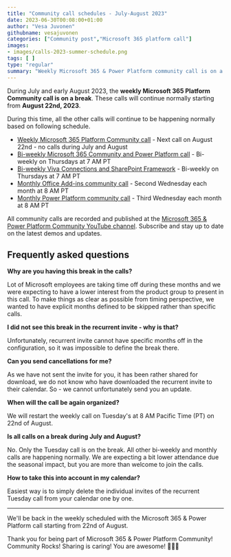```yaml
---
title: "Community call schedules - July-August 2023"
date: 2023-06-30T00:08:00+01:00
author: "Vesa Juvonen"
githubname: vesajuvonen
categories: ["Community post","Microsoft 365 platform call"]
images:
- images/calls-2023-summer-schedule.png
tags: [ ]
type: "regular"
summary: "Weekly Microsoft 365 & Power Platform community call is on a break during until August 22nd."
---
```


During July and early August 2023, the **weekly Microsoft 365 Platform Community call is on a break**. These calls will continue normally starting from **August 22nd, 2023**.

During this time, all the other calls will continue to be happening normally based on following schedule.

* [Weekly Microsoft 365 Platform Community call](https://aka.ms/m365-dev-call) - Next call on August 22nd - no calls during July and August
* [Bi-weekly Microsoft 365 Community and Power Platform call](https://aka.ms/spdev-sig-call) - Bi-weekly on Thursdays at 7 AM PT
* [Bi-weekly Viva Connections and SharePoint Framework](https://aka.ms/spdev-spfx-call) - Bi-weekly on Thursdays at 7 AM PT
* [Monthly Office Add-ins community call](https://aka.ms/officeaddinscommunitycall) - Second Wednesday each month at 8 AM PT
* [Monthly Power Platform community call](https://aka.ms/powerplatformcommunitycall) - Third Wednesday each month at 8 AM PT

All community calls are recorded and published at the [Microsoft 365 & Power Platform Community YouTube channel](). Subscribe and stay up to date on the latest demos and updates.

## Frequently asked questions

**Why are you having this break in the calls?**

Lot of Microsoft employees are taking time off during these months and we were expecting to have a lower interest from the product group to present in this call. To make things as clear as possible from timing perspective, we wanted to have explicit months defined to be skipped rather than specific calls. 

**I did not see this break in the recurrent invite - why is that?**

Unfortunately, recurrent invite cannot have specific months off in the configuration, so it was impossible to define the break there. 

**Can you send cancellations for me?**

As we have not sent the invite for you, it has been rather shared for download, we do not know who have downloaded the recurrent invite to their calendar. So - we cannot unfortunately send you an update.

**When will the call be again organized?**

We will restart the weekly call on Tuesday's at 8 AM Pacific Time (PT) on 22nd of August. 

**Is all calls on a break during July and August?**

No. Only the Tuesday call is on the break. All other bi-weekly and monthly calls are happening normally. We are expecting a bit lower attendance due the seasonal impact, but you are more than welcome to join the calls.

**How to take this into account in my calendar?**

Easiest way is to simply delete the individual invites of the recurrent Tuesday call from your calendar one by one.

-----

We'll be back in the weekly scheduled with the Microsoft 365 & Power Platform call starting from 22nd of August. 

Thank you for being part of Microsoft 365 & Power Platform Community! Community Rocks! Sharing is caring! You are awesome! 👏🚀🧡